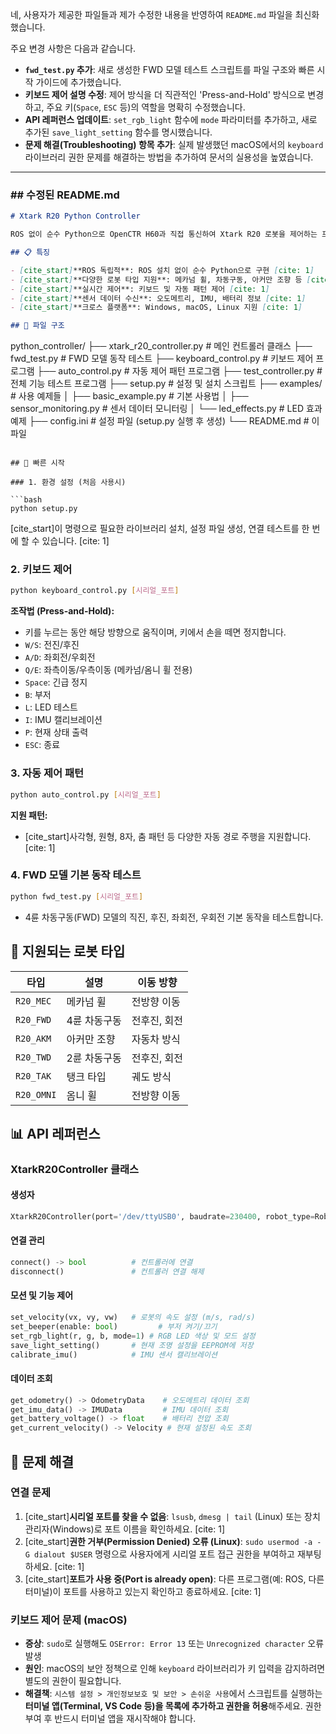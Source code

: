네, 사용자가 제공한 파일들과 제가 수정한 내용을 반영하여 `README.md` 파일을 최신화했습니다.

주요 변경 사항은 다음과 같습니다.

  - **`fwd_test.py` 추가**: 새로 생성한 FWD 모델 테스트 스크립트를 파일 구조와 빠른 시작 가이드에 추가했습니다.
  - **키보드 제어 설명 수정**: 제어 방식을 더 직관적인 'Press-and-Hold' 방식으로 변경하고, 주요 키(`Space`, `ESC` 등)의 역할을 명확히 수정했습니다.
  - **API 레퍼런스 업데이트**: `set_rgb_light` 함수에 `mode` 파라미터를 추가하고, 새로 추가된 `save_light_setting` 함수를 명시했습니다.
  - **문제 해결(Troubleshooting) 항목 추가**: 실제 발생했던 macOS에서의 `keyboard` 라이브러리 권한 문제를 해결하는 방법을 추가하여 문서의 실용성을 높였습니다.

-----

### \#\# 수정된 README.md

```markdown
# Xtark R20 Python Controller

ROS 없이 순수 Python으로 OpenCTR H60과 직접 통신하여 Xtark R20 로봇을 제어하는 프로그램입니다.

## 📋 특징

- [cite_start]**ROS 독립적**: ROS 설치 없이 순수 Python으로 구현 [cite: 1]
- [cite_start]**다양한 로봇 타입 지원**: 메카넘 휠, 차동구동, 아커만 조향 등 [cite: 1]
- [cite_start]**실시간 제어**: 키보드 및 자동 패턴 제어 [cite: 1]
- [cite_start]**센서 데이터 수신**: 오도메트리, IMU, 배터리 정보 [cite: 1]
- [cite_start]**크로스 플랫폼**: Windows, macOS, Linux 지원 [cite: 1]

## 📁 파일 구조

```

python\_controller/
├── xtark\_r20\_controller.py    \# 메인 컨트롤러 클래스
├── fwd\_test.py                \# FWD 모델 동작 테스트
├── keyboard\_control.py        \# 키보드 제어 프로그램
├── auto\_control.py            \# 자동 제어 패턴 프로그램
├── test\_controller.py         \# 전체 기능 테스트 프로그램
├── setup.py                   \# 설정 및 설치 스크립트
├── examples/                  \# 사용 예제들
│   ├── basic\_example.py       \# 기본 사용법
│   ├── sensor\_monitoring.py   \# 센서 데이터 모니터링
│   └── led\_effects.py         \# LED 효과 예제
├── config.ini                 \# 설정 파일 (setup.py 실행 후 생성)
└── README.md                  \# 이 파일

````

## 🚀 빠른 시작

### 1. 환경 설정 (처음 사용시)

```bash
python setup.py
````

[cite\_start]이 명령으로 필요한 라이브러리 설치, 설정 파일 생성, 연결 테스트를 한 번에 할 수 있습니다. [cite: 1]

### 2\. 키보드 제어

```bash
python keyboard_control.py [시리얼_포트]
```

**조작법 (Press-and-Hold):**

  - 키를 누르는 동안 해당 방향으로 움직이며, 키에서 손을 떼면 정지합니다.
  - `W/S`: 전진/후진
  - `A/D`: 좌회전/우회전
  - `Q/E`: 좌측이동/우측이동 (메카넘/옴니 휠 전용)
  - `Space`: 긴급 정지
  - `B`: 부저
  - `L`: LED 테스트
  - `I`: IMU 캘리브레이션
  - `P`: 현재 상태 출력
  - `ESC`: 종료

### 3\. 자동 제어 패턴

```bash
python auto_control.py [시리얼_포트]
```

**지원 패턴:**

  - [cite\_start]사각형, 원형, 8자, 춤 패턴 등 다양한 자동 경로 주행을 지원합니다. [cite: 1]

### 4\. FWD 모델 기본 동작 테스트

```bash
python fwd_test.py [시리얼_포트]
```

  - 4륜 차동구동(FWD) 모델의 직진, 후진, 좌회전, 우회전 기본 동작을 테스트합니다.

## 🤖 지원되는 로봇 타입

| 타입      | 설명         | 이동 방향     |
| --------- | ------------ | ------------- |
| `R20_MEC` | 메카넘 휠    | 전방향 이동   |
| `R20_FWD` | 4륜 차동구동 | 전후진, 회전  |
| `R20_AKM` | 아커만 조향  | 자동차 방식   |
| `R20_TWD` | 2륜 차동구동 | 전후진, 회전  |
| `R20_TAK` | 탱크 타입    | 궤도 방식     |
| `R20_OMNI`| 옴니 휠      | 전방향 이동   |

## 📊 API 레퍼런스

### XtarkR20Controller 클래스

#### 생성자

```python
XtarkR20Controller(port='/dev/ttyUSB0', baudrate=230400, robot_type=RobotType.R20_MEC)
```

#### 연결 관리

```python
connect() -> bool          # 컨트롤러에 연결
disconnect()               # 컨트롤러 연결 해제
```

#### 모션 및 기능 제어

```python
set_velocity(vx, vy, vw)   # 로봇의 속도 설정 (m/s, rad/s)
set_beeper(enable: bool)         # 부저 켜기/끄기
set_rgb_light(r, g, b, mode=1) # RGB LED 색상 및 모드 설정
save_light_setting()       # 현재 조명 설정을 EEPROM에 저장
calibrate_imu()            # IMU 센서 캘리브레이션
```

#### 데이터 조회

```python
get_odometry() -> OdometryData    # 오도메트리 데이터 조회
get_imu_data() -> IMUData         # IMU 데이터 조회
get_battery_voltage() -> float    # 배터리 전압 조회
get_current_velocity() -> Velocity # 현재 설정된 속도 조회
```

## 🐛 문제 해결

### 연결 문제

1.  [cite\_start]**시리얼 포트를 찾을 수 없음**: `lsusb`, `dmesg | tail` (Linux) 또는 장치 관리자(Windows)로 포트 이름을 확인하세요. [cite: 1]
2.  [cite\_start]**권한 거부(Permission Denied) 오류 (Linux)**: `sudo usermod -a -G dialout $USER` 명령으로 사용자에게 시리얼 포트 접근 권한을 부여하고 재부팅하세요. [cite: 1]
3.  [cite\_start]**포트가 사용 중(Port is already open)**: 다른 프로그램(예: ROS, 다른 터미널)이 포트를 사용하고 있는지 확인하고 종료하세요. [cite: 1]

### 키보드 제어 문제 (macOS)

  - **증상**: `sudo`로 실행해도 `OSError: Error 13` 또는 `Unrecognized character` 오류 발생
  - **원인**: macOS의 보안 정책으로 인해 `keyboard` 라이브러리가 키 입력을 감지하려면 별도의 권한이 필요합니다.
  - **해결책**: `시스템 설정 > 개인정보보호 및 보안 > 손쉬운 사용`에서 스크립트를 실행하는 **터미널 앱(Terminal, VS Code 등)을 목록에 추가하고 권한을 허용**해주세요. 권한 부여 후 반드시 터미널 앱을 재시작해야 합니다.

<!-- end list -->

```
```